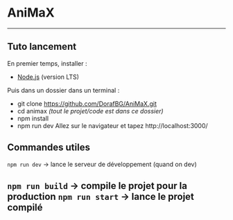# AniMaX

---

## Tuto lancement

En premier temps, installer :

- [Node.js](https://nodejs.org/) (version LTS)

Puis dans un dossier dans un terminal :
- git clone https://github.com/DorafBG/AniMaX.git
- cd animax *(tout le projet/code est dans ce dossier)*
- npm install
- npm run dev
Allez sur le navigateur et tapez http://localhost:3000/

## Commandes utiles
`npm run dev` → lance le serveur de développement (quand on dev)

`npm run build` → compile le projet pour la production
`npm run start` → lance le projet compilé
---